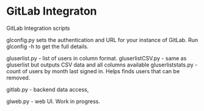 # GitLab Integraton
GitLab Integration scripts

glconfig.py sets the authentication and URL for your instance of GitLab.  Run glconfig -h to get the full details.

gluserlist.py - list of users in column format.
gluserlistCSV.py - same as gluserlist but outputs CSV data and all columns available
gluserliststats.py - count of users by month last signed in.  Helps finds users that can be removed.

gitlab.py - backend data access, 

glweb.py - web UI.  Work in progress.
